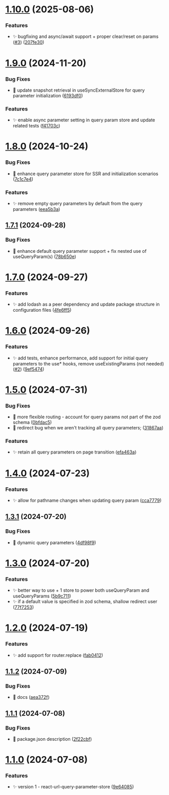 # [1.10.0](https://github.com/abhishekbhardwaj/react-url-query-parameter-store/compare/v1.9.0...v1.10.0) (2025-08-06)


### Features

* ✨ bugfixing and async/await support + proper clear/reset on params ([#3](https://github.com/abhishekbhardwaj/react-url-query-parameter-store/issues/3)) ([207fe30](https://github.com/abhishekbhardwaj/react-url-query-parameter-store/commit/207fe30e83fe942bd1b5f756e64805e9aa83849e))

# [1.9.0](https://github.com/abhishekbhardwaj/react-url-query-parameter-store/compare/v1.8.0...v1.9.0) (2024-11-20)


### Bug Fixes

* 🐛 update snapshot retrieval in useSyncExternalStore for query parameter initialization ([6193df0](https://github.com/abhishekbhardwaj/react-url-query-parameter-store/commit/6193df06beaa884b4772056df9557fd331419850))


### Features

* ✨ enable async parameter setting in query param store and update related tests ([f41703c](https://github.com/abhishekbhardwaj/react-url-query-parameter-store/commit/f41703c022e41fae290f7905c6123c1e2a741408))

# [1.8.0](https://github.com/abhishekbhardwaj/react-url-query-parameter-store/compare/v1.7.1...v1.8.0) (2024-10-24)


### Bug Fixes

* 🐛 enhance query parameter store for SSR and initialization scenarios ([7c1c7e4](https://github.com/abhishekbhardwaj/react-url-query-parameter-store/commit/7c1c7e45827c213d0ed312940cc85a6a41571f07))


### Features

* ✨ remove empty query parameters by default from the query parameters ([eea5b3a](https://github.com/abhishekbhardwaj/react-url-query-parameter-store/commit/eea5b3a4a550eff3ad1bf3cc27f3930edf66377f))

## [1.7.1](https://github.com/abhishekbhardwaj/react-url-query-parameter-store/compare/v1.7.0...v1.7.1) (2024-09-28)


### Bug Fixes

* 🐛 enhance default query parameter support + fix nested use of useQueryParam(s) ([78b650e](https://github.com/abhishekbhardwaj/react-url-query-parameter-store/commit/78b650ea7c90ecec0861216ccfbb86dd4ddd5521))

# [1.7.0](https://github.com/abhishekbhardwaj/react-url-query-parameter-store/compare/v1.6.0...v1.7.0) (2024-09-27)


### Features

* ✨ add lodash as a peer dependency and update package structure in configuration files ([4fe6ff5](https://github.com/abhishekbhardwaj/react-url-query-parameter-store/commit/4fe6ff5e09b216cd64c64d025e30c66ba8f19a5e))

# [1.6.0](https://github.com/abhishekbhardwaj/react-url-query-parameter-store/compare/v1.5.0...v1.6.0) (2024-09-26)


### Features

* ✨ add tests, enhance performance, add support for initial query parameters to the use* hooks, remove useExistingParams (not needed) ([#2](https://github.com/abhishekbhardwaj/react-url-query-parameter-store/issues/2)) ([9ef5474](https://github.com/abhishekbhardwaj/react-url-query-parameter-store/commit/9ef54741130bec7d7c0d99f49f49c1786933067e))

# [1.5.0](https://github.com/abhishekbhardwaj/react-url-query-parameter-store/compare/v1.4.0...v1.5.0) (2024-07-31)


### Bug Fixes

* 🐛 more flexible routing - account for query params not part of the zod schema ([0bfdac5](https://github.com/abhishekbhardwaj/react-url-query-parameter-store/commit/0bfdac5fd3656938acf23c5d63204329f9ab97b4))
* 🐛 redirect bug when we aren't tracking all query parameters; ([31867aa](https://github.com/abhishekbhardwaj/react-url-query-parameter-store/commit/31867aa4e7dc167771571ab39bfe55e1d567ac13))


### Features

* ✨ retain all query parameters on page transition ([efa463a](https://github.com/abhishekbhardwaj/react-url-query-parameter-store/commit/efa463a71f46bf3c39449e9f5c1dea6d5727c5cd))

# [1.4.0](https://github.com/abhishekbhardwaj/react-url-query-parameter-store/compare/v1.3.1...v1.4.0) (2024-07-23)


### Features

* ✨ allow for pathname changes when updating query param ([cca7779](https://github.com/abhishekbhardwaj/react-url-query-parameter-store/commit/cca7779f20aa2e55a85c825c14186953dc3df251))

## [1.3.1](https://github.com/abhishekbhardwaj/react-url-query-parameter-store/compare/v1.3.0...v1.3.1) (2024-07-20)


### Bug Fixes

* 🐛 dynamic query parameters ([4df98f9](https://github.com/abhishekbhardwaj/react-url-query-parameter-store/commit/4df98f9073a827006877dd843dde4e3eb7260f30))

# [1.3.0](https://github.com/abhishekbhardwaj/react-url-query-parameter-store/compare/v1.2.0...v1.3.0) (2024-07-20)


### Features

* ✨ better way to use + 1 store to power both useQueryParam and useQueryParams ([5b9c711](https://github.com/abhishekbhardwaj/react-url-query-parameter-store/commit/5b9c71172cfc10fd7b78e3b6d06b1b587abfc9c8))
* ✨ if a default value is specified in zod schema, shallow redirect user ([77f7253](https://github.com/abhishekbhardwaj/react-url-query-parameter-store/commit/77f7253ff1813de7b2d4d850b3d585bfc74469e2))

# [1.2.0](https://github.com/abhishekbhardwaj/react-url-query-parameter-store/compare/v1.1.2...v1.2.0) (2024-07-19)


### Features

* ✨ add support for router.replace ([fab0412](https://github.com/abhishekbhardwaj/react-url-query-parameter-store/commit/fab0412bc9fef6ba4273135d78dbc74882a5789a))

## [1.1.2](https://github.com/abhishekbhardwaj/react-url-query-parameter-store/compare/v1.1.1...v1.1.2) (2024-07-09)


### Bug Fixes

* 🐛 docs ([aea372f](https://github.com/abhishekbhardwaj/react-url-query-parameter-store/commit/aea372f28f12d68d973ea2f75286c84ad10faa18))

## [1.1.1](https://github.com/abhishekbhardwaj/react-url-query-parameter-store/compare/v1.1.0...v1.1.1) (2024-07-08)


### Bug Fixes

* 🐛 package.json description ([2f22cbf](https://github.com/abhishekbhardwaj/react-url-query-parameter-store/commit/2f22cbf9d3a3d09ee609a98b111ba90eddd56d8e))

# [1.1.0](https://github.com/abhishekbhardwaj/react-url-query-parameter-store/compare/v1.0.0...v1.1.0) (2024-07-08)


### Features

* ✨ version 1 - react-url-query-parameter-store ([9e64085](https://github.com/abhishekbhardwaj/react-url-query-parameter-store/commit/9e64085b1d3048df7ce955b895f2b10e84846b22))
